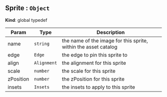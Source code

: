 

<a name="Sprite"></a>

## Sprite : <code>Object</code>
**Kind**: global typedef  

| Param | Type | Description |
| --- | --- | --- |
| name | <code>string</code> | the name of the image for this sprite, within the asset catalog |
| edge | <code>Edge</code> | the edge to pin this sprite to |
| align | <code>Alignment</code> | the alignment for this sprite |
| scale | <code>number</code> | the scale for this sprite |
| zPosition | <code>number</code> | the zPosition for this sprite |
| insets | <code>Insets</code> | the insets to apply to this sprite |

